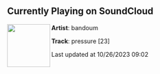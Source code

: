## Currently Playing on SoundCloud

[<img align="left" width="100" src="https://i1.sndcdn.com/artworks-rQTOeAP23kwEA3Qy-icGisA-t500x500.jpg">](https://soundcloud.com/bandoum/pressure)

**Artist**: bandoum 

**Track**: pressure [23]

Last updated at 10/26/2023 09:02
